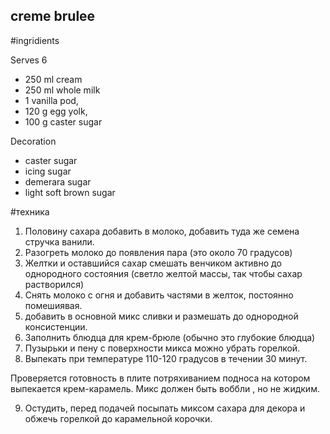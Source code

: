 creme brulee
------------

#ingridients

Serves 6 

- 250 ml cream
- 250 ml whole milk
- 1 vanilla pod,
- 120 g egg yolk,
- 100 g caster sugar

Decoration
- caster sugar
- icing sugar
- demerara sugar
- light soft brown sugar


#техника

1. Половину сахара добавить в молоко, добавить туда же семена стручка ванили.
2. Разогреть молоко до появления пара (это около 70 градусов)
3. Желтки и оставшийся сахар смешать венчиком активно до однородного состояния (светло желтой массы, так чтобы сахар растворился)
4. Снять молоко с огня и добавить частями в желток, постоянно помешиявая.
5. добавить в основной микс сливки и размешать до однородной консистенции.
6. Заполнить блюдца для крем-брюле (обычно это глубокие блюдца)
7. Пузырьки и пену с поверхности микса можно убрать горелкой.
8. Выпекать при температуре 110-120 градусов в течении 30 минут. 

Проверяется готовность в плите потряхиванием подноса на котором выпекается крем-карамель. Микс должен быть воббли , но не жидким.

9. Остудить, перед подачей посыпать миксом сахара для декора и обжечь горелкой до карамельной корочки.


